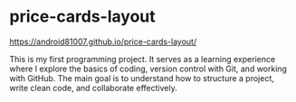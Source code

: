 # price-cards-layout

https://android81007.github.io/price-cards-layout/

This is my first programming project. It serves as a learning experience where I explore the basics of coding, version control with Git, and working with GitHub. The main goal is to understand how to structure a project, write clean code, and collaborate effectively.